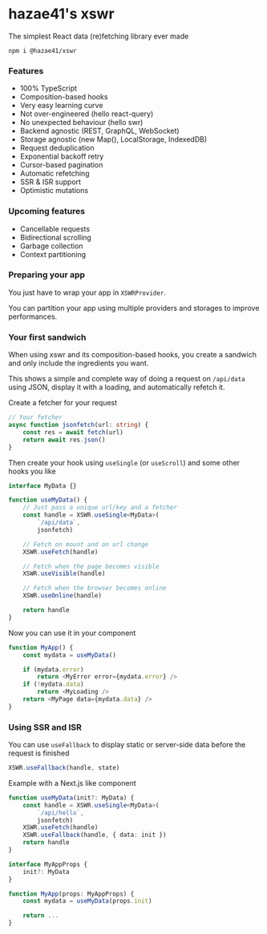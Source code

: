 # hazae41's xswr

The simplest React data (re)fetching library ever made


```
npm i @hazae41/xswr
```

### Features
- 100% TypeScript
- Composition-based hooks
- Very easy learning curve
- Not over-engineered (hello react-query)
- No unexpected behaviour (hello swr)
- Backend agnostic (REST, GraphQL, WebSocket)
- Storage agnostic (new Map(), LocalStorage, IndexedDB)
- Request deduplication
- Exponential backoff retry
- Cursor-based pagination
- Automatic refetching
- SSR & ISR support
- Optimistic mutations

### Upcoming features
- Cancellable requests
- Bidirectional scrolling
- Garbage collection
- Context partitioning

### Preparing your app

You just have to wrap your app in `XSWRProvider`.

You can partition your app using multiple providers and storages to improve performances.

### Your first sandwich

When using xswr and its composition-based hooks, you create a sandwich and only include the ingredients you want.

This shows a simple and complete way of doing a request on `/api/data` using JSON, display it with a loading, and automatically refetch it.

Create a fetcher for your request

```typescript
// Your fetcher
async function jsonfetch(url: string) {
	const res = await fetch(url)
	return await res.json()
}
```

Then create your hook using `useSingle` (or `useScroll`) and some other hooks you like

```typescript
interface MyData {}

function useMyData() {
	// Just pass a unique url/key and a fetcher
	const handle = XSWR.useSingle<MyData>(
		`/api/data`,
		jsonfetch)

	// Fetch on mount and on url change
	XSWR.useFetch(handle)

	// Fetch when the page becomes visible
	XSWR.useVisible(handle)

	// Fetch when the browser becomes online
	XSWR.useOnline(handle)

	return handle
}
````

Now you can use it in your component

```typescript
function MyApp() {
	const mydata = useMyData()

	if (mydata.error)
		return <MyError error={mydata.error} />
	if (!mydata.data)
		return <MyLoading />
	return <MyPage data={mydata.data} />
}
```

### Using SSR and ISR

You can use `useFallback` to display static or server-side data before the request is finished

```typescript
XSWR.useFallback(handle, state) 
```

Example with a Next.js like component

```typescript
function useMyData(init?: MyData) {
	const handle = XSWR.useSingle<MyData>(
		`/api/hello`, 
		jsonfetch)
	XSWR.useFetch(handle)
	XSWR.useFallback(handle, { data: init })
	return handle
}

interface MyAppProps {
	init?: MyData
}

function MyApp(props: MyAppProps) {
	const mydata = useMyData(props.init)

	return ...
}
```